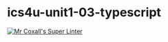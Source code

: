 # ics4u-unit1-03-typescript
[![Mr Coxall's Super Linter](https://github.com/Yiyun-Qin/ics4u-unit1-03-typescript/workflows/Mr%20Coxall's%20Super%20Linter/badge.svg)](https://github.com/Yiyun-Qin/ics4u-unit1-03-typescript/actions/)

